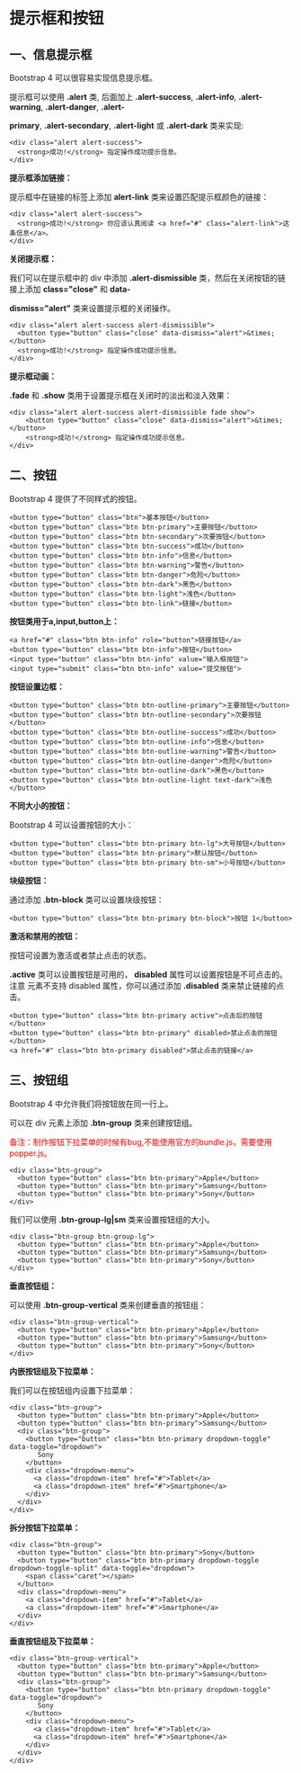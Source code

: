 # 提示框和按钮

## 一、信息提示框

Bootstrap 4 可以很容易实现信息提示框。 

提示框可以使用 **.alert** 类, 后面加上 **.alert-success**, **.alert-info**, **.alert-warning**, **.alert-danger**, **.alert-**

**primary**, **.alert-secondary**, **.alert-light** 或 **.alert-dark** 类来实现: 

```
<div class="alert alert-success">
  <strong>成功!</strong> 指定操作成功提示信息。
</div>
```

**提示框添加链接：**

提示框中在链接的标签上添加 **alert-link** 类来设置匹配提示框颜色的链接： 

```
<div class="alert alert-success">
  <strong>成功!</strong> 你应该认真阅读 <a href="#" class="alert-link">这条信息</a>。
</div>
```

**关闭提示框：**

我们可以在提示框中的 div 中添加 **.alert-dismissible** 类，然后在关闭按钮的链接上添加 **class="close"** 和 **data-**

**dismiss="alert"** 类来设置提示框的关闭操作。 

```
<div class="alert alert-success alert-dismissible">
  <button type="button" class="close" data-dismiss="alert">&times;</button>
  <strong>成功!</strong> 指定操作成功提示信息。
</div>
```

**提示框动画：**

 **.fade** 和 **.show** 类用于设置提示框在关闭时的淡出和淡入效果： 

```
<div class="alert alert-success alert-dismissible fade show">
	<button type="button" class="close" data-dismiss="alert">&times;</button>
	<strong>成功!</strong> 指定操作成功提示信息。
</div>
```

## 二、按钮

Bootstrap 4 提供了不同样式的按钮。 

```
<button type="button" class="btn">基本按钮</button>
<button type="button" class="btn btn-primary">主要按钮</button>
<button type="button" class="btn btn-secondary">次要按钮</button>
<button type="button" class="btn btn-success">成功</button>
<button type="button" class="btn btn-info">信息</button>
<button type="button" class="btn btn-warning">警告</button>
<button type="button" class="btn btn-danger">危险</button>
<button type="button" class="btn btn-dark">黑色</button>
<button type="button" class="btn btn-light">浅色</button>
<button type="button" class="btn btn-link">链接</button>
```

**按钮类用于a,input,button上：**

```
<a href="#" class="btn btn-info" role="button">链接按钮</a>
<button type="button" class="btn btn-info">按钮</button>
<input type="button" class="btn btn-info" value="输入框按钮">
<input type="submit" class="btn btn-info" value="提交按钮">
```

**按钮设置边框：**

```
<button type="button" class="btn btn-outline-primary">主要按钮</button>
<button type="button" class="btn btn-outline-secondary">次要按钮</button>
<button type="button" class="btn btn-outline-success">成功</button>
<button type="button" class="btn btn-outline-info">信息</button>
<button type="button" class="btn btn-outline-warning">警告</button>
<button type="button" class="btn btn-outline-danger">危险</button>
<button type="button" class="btn btn-outline-dark">黑色</button>
<button type="button" class="btn btn-outline-light text-dark">浅色</button>
```

**不同大小的按钮：**

 Bootstrap 4 可以设置按钮的大小： 

```
<button type="button" class="btn btn-primary btn-lg">大号按钮</button>
<button type="button" class="btn btn-primary">默认按钮</button>
<button type="button" class="btn btn-primary btn-sm">小号按钮</button>
```

**块级按钮：**

通过添加 **.btn-block** 类可以设置块级按钮： 

```
<button type="button" class="btn btn-primary btn-block">按钮 1</button>
```

**激活和禁用的按钮：**

按钮可设置为激活或者禁止点击的状态。 

 **.active** 类可以设置按钮是可用的， **disabled** 属性可以设置按钮是不可点击的。 注意 <a> 元素不支持 disabled 属性，你可以通过添加 **.disabled** 类来禁止链接的点击。 

```
<button type="button" class="btn btn-primary active">点击后的按钮</button>
<button type="button" class="btn btn-primary" disabled>禁止点击的按钮</button>
<a href="#" class="btn btn-primary disabled">禁止点击的链接</a>
```

## 三、按钮组

Bootstrap 4 中允许我们将按钮放在同一行上。 

可以在 div 元素上添加 **.btn-group** 类来创建按钮组。 

<font color='red'>备注：制作按钮下拉菜单的时候有bug,不能使用官方的bundle.js，需要使用popper.js。</font>

```
<div class="btn-group">
  <button type="button" class="btn btn-primary">Apple</button>
  <button type="button" class="btn btn-primary">Samsung</button>
  <button type="button" class="btn btn-primary">Sony</button>
</div>
```

 我们可以使用 **.btn-group-lg|sm** 类来设置按钮组的大小。 

```
<div class="btn-group btn-group-lg">
  <button type="button" class="btn btn-primary">Apple</button>
  <button type="button" class="btn btn-primary">Samsung</button>
  <button type="button" class="btn btn-primary">Sony</button>
</div>
```

**垂直按钮组：**

可以使用 **.btn-group-vertical** 类来创建垂直的按钮组： 

```
<div class="btn-group-vertical">
  <button type="button" class="btn btn-primary">Apple</button>
  <button type="button" class="btn btn-primary">Samsung</button>
  <button type="button" class="btn btn-primary">Sony</button>
</div>
```

**内嵌按钮组及下拉菜单：**

我们可以在按钮组内设置下拉菜单： 

```
<div class="btn-group">
  <button type="button" class="btn btn-primary">Apple</button>
  <button type="button" class="btn btn-primary">Samsung</button>
  <div class="btn-group">
    <button type="button" class="btn btn-primary dropdown-toggle" data-toggle="dropdown">
       Sony
    </button>
    <div class="dropdown-menu">
      <a class="dropdown-item" href="#">Tablet</a>
      <a class="dropdown-item" href="#">Smartphone</a>
    </div>
  </div>
</div>
```

**拆分按钮下拉菜单：**

```
<div class="btn-group">
  <button type="button" class="btn btn-primary">Sony</button>
  <button type="button" class="btn btn-primary dropdown-toggle dropdown-toggle-split" data-toggle="dropdown">
    <span class="caret"></span>
  </button>
  <div class="dropdown-menu">
    <a class="dropdown-item" href="#">Tablet</a>
    <a class="dropdown-item" href="#">Smartphone</a>
  </div>
</div>
```

**垂直按钮组及下拉菜单：**

```
<div class="btn-group-vertical">
  <button type="button" class="btn btn-primary">Apple</button>
  <button type="button" class="btn btn-primary">Samsung</button>
  <div class="btn-group">
    <button type="button" class="btn btn-primary dropdown-toggle" data-toggle="dropdown">
       Sony
    </button>
    <div class="dropdown-menu">
      <a class="dropdown-item" href="#">Tablet</a>
      <a class="dropdown-item" href="#">Smartphone</a>
    </div>
  </div>
</div>
```

